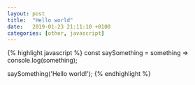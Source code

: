 ```yaml
---
layout: post
title:  "Hello world"
date:   2019-01-23 21:11:10 +0100
categories: [other, javascript]
---
```


{% highlight javascript %}
const saySomething = something => console.log(something);

saySomething('Hello world!');
{% endhighlight %}
<!--more-->